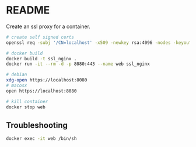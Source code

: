 # README
Create an ssl proxy for a container.

```sh
# create self signed certs
openssl req -subj '/CN=localhost' -x509 -newkey rsa:4096 -nodes -keyout key.pem -out cert.pem -days 365

# docker build 
docker build -t ssl_nginx .             
docker run -it --rm -d -p 8080:443 --name web ssl_nginx

# debian
xdg-open https://localhost:8080
# macosx
open https://localhost:8080

# kill container
docker stop web
```

## Troubleshooting
```sh
docker exec -it web /bin/sh        
```
